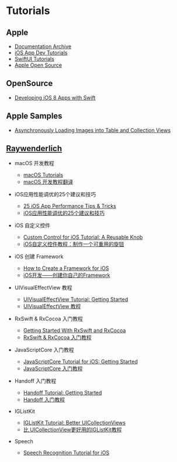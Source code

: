 # Tutorials

## Apple

- [Documentation Archive](https://developer.apple.com/library/archive/navigation/)
- [iOS App Dev Tutorials](https://developer.apple.com/tutorials/app-dev-training)
- [SwiftUI Tutorials](https://developer.apple.com/tutorials/swiftui)
- [Apple Open Source](https://opensource.apple.com/)

## OpenSource

- [Developing iOS 8 Apps with Swift](https://github.com/x140yu/Developing_iOS_8_Apps_With_Swift)

## Apple Samples

- [Asynchronously Loading Images into Table and Collection Views](https://developer.apple.com/library/archive/samplecode/LazyTableImages) 

## [Raywenderlich](https://raywenderlich.com) 

- macOS 开发教程
    * [macOS Tutorials](https://www.raywenderlich.com/macos)
    * [macOS 开发教程翻译](https://github.com/DeveloperLx/macOS_Development_Tutorials_translation)

- iOS应用性能调优的25个建议和技巧
    * [25 iOS App Performance Tips & Tricks](https://www.raywenderlich.com/2752-25-ios-app-performance-tips-tricks)
    * [iOS应用性能调优的25个建议和技巧](http://blog.jobbole.com/37984)

- iOS 自定义控件
    * [Custom Control for iOS Tutorial: A Reusable Knob](https://www.raywenderlich.com/56885/custom-control-for-ios-tutorial-a-reusable-knob)
    * [iOS自定义控件教程：制作一个可重用的旋钮](http://www.cocoachina.com/ios/20150122/10996.html)

- iOS 创建 Framework
    * [How to Create a Framework for iOS](https://www.raywenderlich.com/65964/create-a-framework-for-ios)
    * [iOS开发——创建你自己的Framework](http://www.cocoachina.com/ios/20150127/11022.html)

- UIVisualEffectView 教程
    * [UIVisualEffectView Tutorial: Getting Started](https://www.raywenderlich.com/16125723-uivisualeffectview-tutorial-getting-started)
    * [UIVisualEffectView 教程](https://juejin.cn/post/6844903568667836423)

- RxSwift & RxCocoa 入门教程 
    * [Getting Started With RxSwift and RxCocoa](https://www.raywenderlich.com/900-getting-started-with-rxswift-and-rxcocoa)
    * [RxSwift & RxCocoa 入门教程](http://southpeak.github.io/2017/01/16/Getting-Started-With-RxSwift-and-RxCocoa/)

- JavaScriptCore 入门教程
    * [JavaScriptCore Tutorial for iOS: Getting Started](https://www.raywenderlich.com/1227-javascriptcore-tutorial-for-ios-getting-started)
    * [JavaScriptCore 入门教程](http://southpeak.github.io/2016/08/01/javascriptcore-tutorial-for-ios-getting-started/)
    
- Handoff 入门教程
    * [Handoff Tutorial: Getting Started](https://www.raywenderlich.com/2240-handoff-tutorial-getting-started)
    * [Handoff 入门教程](http://southpeak.github.io/2015/03/01/translate-ios-8-handoff-tutorial/)

- IGListKit
    * [IGListKit Tutorial: Better UICollectionViews](https://www.raywenderlich.com/9106-iglistkit-tutorial-better-uicollectionviews)
    * [比 UICollectionView更好用的IGListKit教程](https://blog.csdn.net/kmyhy/article/details/54846390)

- Speech
    - [Speech Recognition Tutorial for iOS](https://www.raywenderlich.com/573-speech-recognition-tutorial-for-ios)